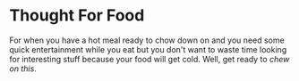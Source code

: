 # Thought For Food

For when you have a hot meal ready to chow down on and you need some quick entertainment while you eat but you don't want to waste time looking for interesting stuff because your food will get cold. Well, get ready to *chew on this*.
